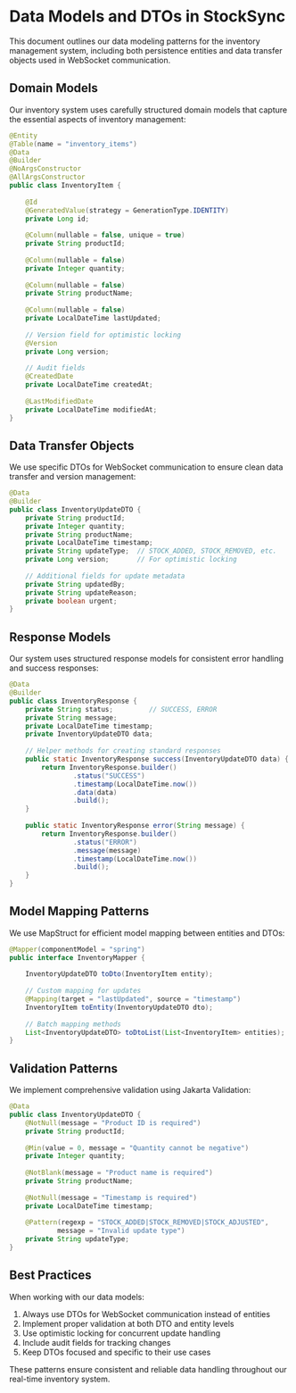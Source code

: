# Data Models and DTOs in StockSync

This document outlines our data modeling patterns for the inventory management system, including both persistence entities and data transfer objects used in WebSocket communication.

## Domain Models

Our inventory system uses carefully structured domain models that capture the essential aspects of inventory management:

```java
@Entity
@Table(name = "inventory_items")
@Data
@Builder
@NoArgsConstructor
@AllArgsConstructor
public class InventoryItem {
    
    @Id
    @GeneratedValue(strategy = GenerationType.IDENTITY)
    private Long id;
    
    @Column(nullable = false, unique = true)
    private String productId;
    
    @Column(nullable = false)
    private Integer quantity;
    
    @Column(nullable = false)
    private String productName;
    
    @Column(nullable = false)
    private LocalDateTime lastUpdated;
    
    // Version field for optimistic locking
    @Version
    private Long version;
    
    // Audit fields
    @CreatedDate
    private LocalDateTime createdAt;
    
    @LastModifiedDate
    private LocalDateTime modifiedAt;
}
```

## Data Transfer Objects

We use specific DTOs for WebSocket communication to ensure clean data transfer and version management:

```java
@Data
@Builder
public class InventoryUpdateDTO {
    private String productId;
    private Integer quantity;
    private String productName;
    private LocalDateTime timestamp;
    private String updateType;  // STOCK_ADDED, STOCK_REMOVED, etc.
    private Long version;       // For optimistic locking
    
    // Additional fields for update metadata
    private String updatedBy;
    private String updateReason;
    private boolean urgent;
}
```

## Response Models

Our system uses structured response models for consistent error handling and success responses:

```java
@Data
@Builder
public class InventoryResponse {
    private String status;         // SUCCESS, ERROR
    private String message;
    private LocalDateTime timestamp;
    private InventoryUpdateDTO data;
    
    // Helper methods for creating standard responses
    public static InventoryResponse success(InventoryUpdateDTO data) {
        return InventoryResponse.builder()
                .status("SUCCESS")
                .timestamp(LocalDateTime.now())
                .data(data)
                .build();
    }
    
    public static InventoryResponse error(String message) {
        return InventoryResponse.builder()
                .status("ERROR")
                .message(message)
                .timestamp(LocalDateTime.now())
                .build();
    }
}
```

## Model Mapping Patterns

We use MapStruct for efficient model mapping between entities and DTOs:

```java
@Mapper(componentModel = "spring")
public interface InventoryMapper {
    
    InventoryUpdateDTO toDto(InventoryItem entity);
    
    // Custom mapping for updates
    @Mapping(target = "lastUpdated", source = "timestamp")
    InventoryItem toEntity(InventoryUpdateDTO dto);
    
    // Batch mapping methods
    List<InventoryUpdateDTO> toDtoList(List<InventoryItem> entities);
}
```

## Validation Patterns

We implement comprehensive validation using Jakarta Validation:

```java
@Data
public class InventoryUpdateDTO {
    @NotNull(message = "Product ID is required")
    private String productId;
    
    @Min(value = 0, message = "Quantity cannot be negative")
    private Integer quantity;
    
    @NotBlank(message = "Product name is required")
    private String productName;
    
    @NotNull(message = "Timestamp is required")
    private LocalDateTime timestamp;
    
    @Pattern(regexp = "STOCK_ADDED|STOCK_REMOVED|STOCK_ADJUSTED",
            message = "Invalid update type")
    private String updateType;
}
```

## Best Practices

When working with our data models:

1. Always use DTOs for WebSocket communication instead of entities
2. Implement proper validation at both DTO and entity levels
3. Use optimistic locking for concurrent update handling
4. Include audit fields for tracking changes
5. Keep DTOs focused and specific to their use cases

These patterns ensure consistent and reliable data handling throughout our real-time inventory system.
